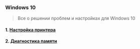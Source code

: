### Windows 10
> Все о решении проблем и настройках для Windows 10
#### 1. [Настройка принтера](https://www.google.com)
#### 2. [Диагностика памяти](https://github.com/fixikscz/Fixpedia/tree/main/OS/win10/memorydiag.md)
